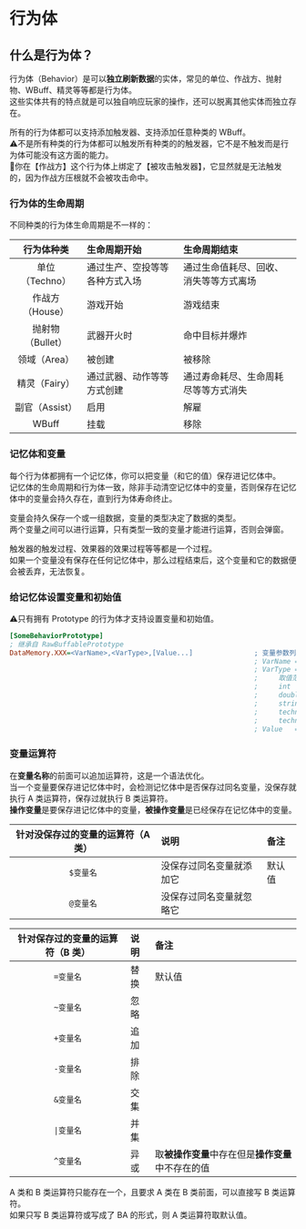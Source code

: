 # 行为体



## 什么是行为体？

行为体（Behavior）是可以**独立刷新数据**的实体，常见的单位、作战方、抛射物、WBuff、精灵等等都是行为体。  
这些实体共有的特点就是可以独自响应玩家的操作，还可以脱离其他实体而独立存在。  

所有的行为体都可以支持添加触发器、支持添加任意种类的 WBuff。  
⚠️不是所有种类的行为体都可以触发所有种类的的触发器，它不是不触发而是行为体可能没有这方面的能力。  
🌰你在【作战方】这个行为体上绑定了【被攻击触发器】，它显然就是无法触发的，因为作战方压根就不会被攻击命中。

### 行为体的生命周期

不同种类的行为体生命周期是不一样的：

|行为体种类|生命周期开始|生命周期结束|
|:-:|:-|:-|
|单位（Techno）|通过生产、空投等等各种方式入场|通过生命值耗尽、回收、消失等等方式离场|
|作战方（House）|游戏开始|游戏结束|
|抛射物（Bullet）|武器开火时|命中目标并爆炸|
|领域（Area）|被创建|被移除|
|精灵（Fairy）|通过武器、动作等等方式创建|通过寿命耗尽、生命周耗尽等等方式消失|
|副官（Assist）|启用|解雇|
|WBuff|挂载|移除|

### 记忆体和变量

每个行为体都拥有一个记忆体，你可以把变量（和它的值）保存进记忆体中。  
记忆体的生命周期和行为体一致，除非手动清空记忆体中的变量，否则保存在记忆体中的变量会持久存在，直到行为体寿命终止。

变量会持久保存一个或一组数据，变量的类型决定了数据的类型。  
两个变量之间可以进行运算，只有类型一致的变量才能进行运算，否则会弹窗。

触发器的触发过程、效果器的效果过程等等都是一个过程。  
如果一个变量没有保存在任何记忆体中，那么过程结束后，这个变量和它的数据便会被丢弃，无法恢复。

### 给记忆体设置变量和初始值

⚠️只有拥有 Prototype 的行为体才支持设置变量和初始值。

```ini
[SomeBehaviorPrototype]
; 继承自 RawBuffablePrototype
DataMemory.XXX=<VarName>,<VarType>,[Value...]               ; 变量参数列表 , XXX 是可以随便写的 , 不要超过 32 个字符 , 只是为了标签不重名
                                                            ; VarName = 变量名称 , 必要 , 可以随便写 , 但是长度不少少于 4 个字符
                                                            ; VarType = 变量类型 , 必要
                                                            ;     取值范围 :
                                                            ;     int        = 整数
                                                            ;     double     = 浮点数
                                                            ;     string     = 文本
                                                            ;     techno     = 单位
                                                            ;     technoType = 单位类型
                                                            ; Value   = 值 , 可选 , 可以写多项 , 类型需要和变量匹配 , 否则可能弹窗 , 默认值 : 空
```

### 变量运算符

在**变量名称**的前面可以追加运算符，这是一个语法优化。  
当一个变量要保存进记忆体中时，会检测记忆体中是否保存过同名变量，没保存就执行 A 类运算符，保存过就执行 B 类运算符。  
**操作变量**是要保存进记忆体中的变量，**被操作变量**是已经保存在记忆体中的变量。

|针对没保存过的变量的运算符（A 类）|说明|备注|
|:-:|:-|:-|
|`$变量名`|没保存过同名变量就添加它|默认值|
|`@变量名`|没保存过同名变量就忽略它||

|针对保存过的变量的运算符（B 类）|说明|备注|
|:-:|:-|:-|
|`=变量名`|替换|默认值|
|`~变量名`|忽略||
|`+变量名`|追加||
|`-变量名`|排除||
|`&变量名`|交集||
|`\|变量名`|并集||
|`^变量名`|异或|取**被操作变量**中存在但是**操作变量**中不存在的值|

A 类和 B 类运算符只能存在一个，且要求 A 类在 B 类前面，可以直接写 B 类运算符。  
如果只写 B 类运算符或写成了 BA 的形式，则 A 类运算符取默认值。